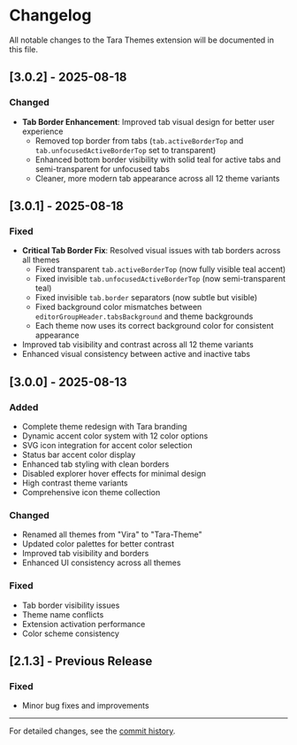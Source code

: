 # Changelog

All notable changes to the Tara Themes extension will be documented in this file.

## [3.0.2] - 2025-08-18

### Changed
- **Tab Border Enhancement**: Improved tab visual design for better user experience
  - Removed top border from tabs (`tab.activeBorderTop` and `tab.unfocusedActiveBorderTop` set to transparent)
  - Enhanced bottom border visibility with solid teal for active tabs and semi-transparent for unfocused tabs
  - Cleaner, more modern tab appearance across all 12 theme variants

## [3.0.1] - 2025-08-18

### Fixed
- **Critical Tab Border Fix**: Resolved visual issues with tab borders across all themes
  - Fixed transparent `tab.activeBorderTop` (now fully visible teal accent)
  - Fixed invisible `tab.unfocusedActiveBorderTop` (now semi-transparent teal)  
  - Fixed invisible `tab.border` separators (now subtle but visible)
  - Fixed background color mismatches between `editorGroupHeader.tabsBackground` and theme backgrounds
  - Each theme now uses its correct background color for consistent appearance
- Improved tab visibility and contrast across all 12 theme variants
- Enhanced visual consistency between active and inactive tabs

## [3.0.0] - 2025-08-13

### Added
- Complete theme redesign with Tara branding
- Dynamic accent color system with 12 color options
- SVG icon integration for accent color selection
- Status bar accent color display
- Enhanced tab styling with clean borders
- Disabled explorer hover effects for minimal design
- High contrast theme variants
- Comprehensive icon theme collection

### Changed
- Renamed all themes from "Vira" to "Tara-Theme"
- Updated color palettes for better contrast
- Improved tab visibility and borders
- Enhanced UI consistency across all themes

### Fixed
- Tab border visibility issues
- Theme name conflicts
- Extension activation performance
- Color scheme consistency

## [2.1.3] - Previous Release

### Fixed
- Minor bug fixes and improvements

---

For detailed changes, see the [commit history](https://github.com/taraldinn/nishuuu-themes/commits/main).
